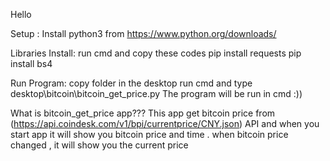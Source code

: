 Hello

Setup : Install python3 from https://www.python.org/downloads/


Libraries Install: 
	run cmd and copy these codes
		pip install requests
		pip install bs4


Run Program:
	copy folder in the desktop
	run cmd and type desktop\bitcoin\bitcoin_get_price.py
	The program will be run in cmd :))


What is bitcoin_get_price app???
	This app get bitcoin price from (https://api.coindesk.com/v1/bpi/currentprice/CNY.json) API and when you start app 
	it will show you bitcoin price and time . when bitcoin price changed , it will show you the current price



